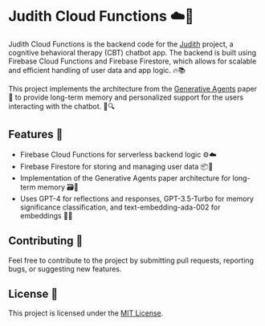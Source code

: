 # Judith Cloud Functions ☁️🔧

Judith Cloud Functions is the backend code for the [Judith](https://github.com/phrazzld/judith/tree/master) project, a cognitive behavioral therapy (CBT) chatbot app. The backend is built using Firebase Cloud Functions and Firebase Firestore, which allows for scalable and efficient handling of user data and app logic. 🔥📚

This project implements the architecture from the [Generative Agents](https://arxiv.org/abs/2304.03442) paper 📄 to provide long-term memory and personalized support for the users interacting with the chatbot. 🧠🔍

## Features 🌟

- Firebase Cloud Functions for serverless backend logic ⚙️☁️
- Firebase Firestore for storing and managing user data 📦📄
- Implementation of the Generative Agents paper architecture for long-term memory 🗃️🔐
- Uses GPT-4 for reflections and responses, GPT-3.5-Turbo for memory significance classification, and text-embedding-ada-002 for embeddings 🧩🚀

## Contributing 🤝

Feel free to contribute to the project by submitting pull requests, reporting bugs, or suggesting new features.

## License 📄

This project is licensed under the [MIT License](LICENSE).

